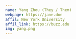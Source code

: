 ```yaml
---
name: Yang Zhou (They / Them)
webpage: https://jane.doe
affil: New York University
affil_link: https://buzz.edu
img: yang.png
---
```


<!-- Whatever you write below will show up as the speaker's bio -->